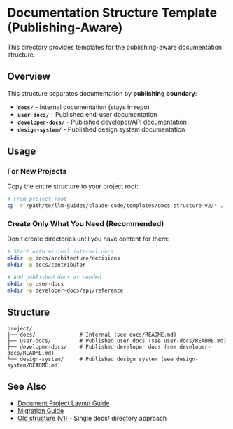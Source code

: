 # Documentation Structure Template (Publishing-Aware)

This directory provides templates for the publishing-aware documentation structure.

## Overview

This structure separates documentation by **publishing boundary**:
- **`docs/`** - Internal documentation (stays in repo)
- **`user-docs/`** - Published end-user documentation
- **`developer-docs/`** - Published developer/API documentation
- **`design-system/`** - Published design system documentation

## Usage

### For New Projects

Copy the entire structure to your project root:

```bash
# From project root
cp -r /path/to/llm-guides/claude-code/templates/docs-structure-v2/* .
```

### Create Only What You Need (Recommended)

Don't create directories until you have content for them:

```bash
# Start with minimal internal docs
mkdir -p docs/architecture/decisions
mkdir -p docs/contributor

# Add published docs as needed
mkdir -p user-docs
mkdir -p developer-docs/api/reference
```

## Structure

```
project/
├── docs/              # Internal (see docs/README.md)
├── user-docs/         # Published user docs (see user-docs/README.md)
├── developer-docs/    # Published developer docs (see developer-docs/README.md)
└── design-system/     # Published design system (see design-system/README.md)
```

## See Also

- [Document Project Layout Guide](../../reference-documentation/document-project-layout.md)
- [Migration Guide](../../MIGRATION-GUIDE.md)
- [Old structure (v1)](../docs-structure/) - Single docs/ directory approach
